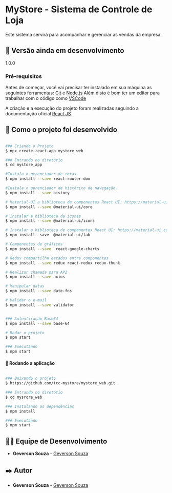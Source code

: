 # MyStore - Sistema de Controle de Loja
Este sistema servirá para acompanhar e gerenciar as vendas da empresa.

## 📌 Versão ainda em desenvolvimento
1.0.0

### Pré-requisitos
Antes de começar, você vai precisar ter instalado em sua máquina as seguintes ferramentas:
[Git](https://git-scm.com) e [Node.js](https://nodejs.org/en/) 
Além disto é bom ter um editor para trabalhar com o código como [VSCode](https://code.visualstudio.com/)

A criação e a execução do projeto foram realizadas seguindo a documentação oficial
[React JS](https://reactjs.org/docs/create-a-new-react-app.html).

## 🚀 Como o projeto foi desenvolvido

```bash

### Criando o Projeto
$ npx create-react-app mystore_web

### Entrando no diretório
$ cd mystore_app

#Instala o gerenciador de rotas.
$ npm install --save react-router-dom

#Instala o gerenciador de histórico de navegação.
$ npm install --save history

# Material-UI a biblioteca de componentes React UI: https://material-ui.com/pt/
$ npm install --save @material-ui/core

# Instalar a biblioteca de icones
$ npm install --save @material-ui/icons

# Instalar a biblioteca de componentes React UI: https://material-ui.com/pt/
$ npm install--save  @material-ui/lab

# Componentes de gráficos
$ npm install --save  react-google-charts

# Redux compartilha estados entre componentes
$ npm install --save redux react-redux redux-thunk

# Realizar chamada para API
$ npm install --save axios

# Manipular datas
$ npm install --save date-fns

# Validar o e-mail
$ npm install --save validator


### Autenticação Base64
$ npm install --save base-64

# Rodar o projeto
$ npm start

### Executando
$ npm start

```

#### 🎲 Rodando a aplicação

```bash

### Baixando o projeto
$ https://github.com/tcc-mystore/mystore_web.git

### Entrando no diretótio
$ cd mysrore_web

### Instalando as dependências
$ npm install

### Executando
$ npm start

```

## 👨‍💻 Equipe de Desenvolvimento

* **Geverson Souza** - [Geverson Souza](https://www.linkedin.com/in/geverson-souza-033aa193/)

## ✒️ Autor

* **Geverson Souza** - [Geverson Souza](https://www.linkedin.com/in/geverson-souza-033aa193/)
